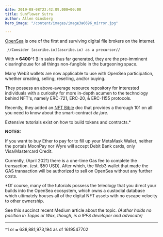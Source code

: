 ```yaml
---
date: 2019-08-08T22:42:09.000+00:00
title: Sunflower Sutra
author: Allen Ginsberg
hero_image: "/content/images/image3a6696_mirror.jpg"

---
```

[OpenSea](opensea.io) is one of the first and surviving digital file brokers on the internet.

     //Consider [ascribe.io](ascribe.io) as a precursor//

With **≈ 6400**^1 ₿ in sales thus far generated, they are the pre-imminent clearinghouse for all things non-fungible in the burgeoning space.

Many Web3 wallets are now applicable to use with OpenSea participation, whether creating, selling, reselling, and/or buying.

They possess an above-average resource repository for interested individuals with a curiosity for more in-depth acumen to the technology behind NFT's, namely ERC-721, ERC-20, & ERC-1155 protocols.

Recently, they added an [NFT Bible](https://opensea.io/blog/guides/non-fungible-tokens/) doc that provides a thorough 101 on all you need to know about the smart-contract _de jure._

Extensive tutorials exist on how to build tokens and contracts.*

**NOTES:**

If you want to buy Ether to pay for to fill up your MetaMask Wallet, neither the portals MoonPay nor Wyre will accept Debit Bank cards, only Visa/Mastercard Credit.

Currently, (April 2021) there is a one-time Gas fee to complete the transaction. (est. $50 USD). After which, the Web3 wallet that made the GAS transaction will be authorized to sell on OpenSea without any further costs.

\*Of course, many of the tutorials possess the teleology that you direct your builds into the OpenSea ecosystem, which owns a custodial database which ultimately houses all of the digital NFT assets with no escape velocity to other ownership.

See this succinct recent Medium article about the topic. _(Author holds no position in Topps or Wax, though, is a IPFS developer and advocate)_

***

^1 or **≈** 638,881,973,194 as of 1619547702